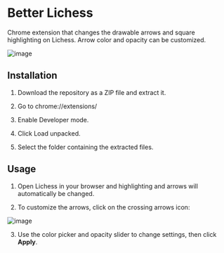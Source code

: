 # Better Lichess
Chrome extension that changes the drawable arrows and square highlighting on Lichess. Arrow color and opacity can be customized.

![image](https://github.com/user-attachments/assets/72f644a9-6903-4355-b6c4-72f4132a8f57)


## Installation
1. Download the repository as a ZIP file and extract it.

2. Go to chrome://extensions/

3. Enable Developer mode.

4. Click Load unpacked.

5. Select the folder containing the extracted files.

## Usage

1. Open Lichess in your browser and highlighting and arrows will automatically be changed.

2. To customize the arrows, click on the crossing arrows icon:

![image](https://github.com/user-attachments/assets/51ccb77a-1c3e-4c3d-9a87-2b92d7495363)


3. Use the color picker and opacity slider to change settings, then click **Apply**.



